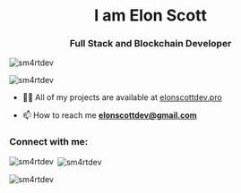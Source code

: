 <h1 align="center">I am Elon Scott</h1>
<h3 align="center">Full Stack and Blockchain Developer</h3>

<p align="left"> <img src="https://komarev.com/ghpvc/?username=sm4rtdev&label=Profile%20views&color=0e75b6&style=flat" alt="sm4rtdev" /> </p>

<p align="left"> <img src="https://github-profile-trophy.vercel.app/?username=sm4rtdev&theme=juicyfresh" alt="sm4rtdev" /></a> </p>

- 👨‍💻 All of my projects are available at [elonscottdev.pro](elonscottdev.pro)

- 📫 How to reach me **elonscottdev@gmail.com**

<h3 align="left">Connect with me:</h3>
<p align="left">
</p>

<p><img align="left" src="https://github-readme-stats.vercel.app/api/top-langs?username=sm4rtdev&show_icons=true&locale=en&layout=compact" alt="sm4rtdev" /></p>

<p>&nbsp;<img align="center" src="https://github-readme-stats.vercel.app/api?username=sm4rtdev&show_icons=true&locale=en" alt="sm4rtdev" /></p>

<p><img align="center" src="https://github-readme-streak-stats.herokuapp.com/?user=sm4rtdev&" alt="sm4rtdev" /></p>
